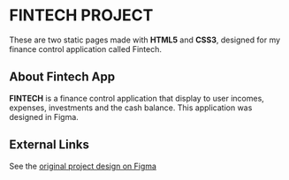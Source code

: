 # FINTECH PROJECT
These are two static pages made with **HTML5** and **CSS3**, designed for my finance control application called Fintech.

## About Fintech App
**FINTECH** is a finance control application that display to user incomes, expenses, investments and the cash balance. This application was designed in Figma.

## External Links
See the [original project design on Figma](https://www.figma.com/file/EtECTPrQB0uQRCrcHR8fVu/Projeto-Fintech)
